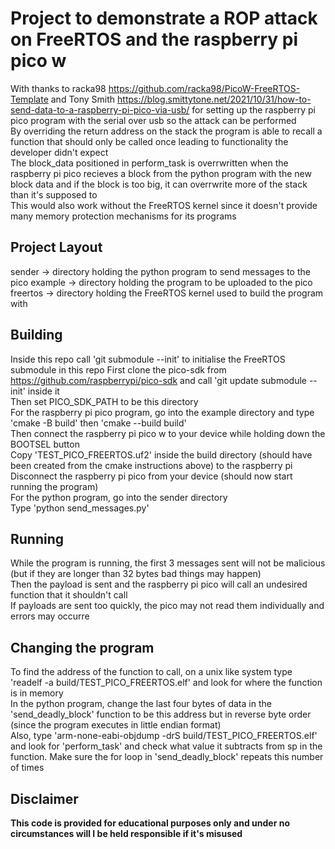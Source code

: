 # Project to demonstrate a ROP attack on FreeRTOS and the raspberry pi pico w

With thanks to racka98 https://github.com/racka98/PicoW-FreeRTOS-Template and Tony Smith https://blog.smittytone.net/2021/10/31/how-to-send-data-to-a-raspberry-pi-pico-via-usb/ for setting up the raspberry pi pico program with the serial over usb so the attack can be performed  
By overriding the return address on the stack the program is able to recall a function that should only be called once leading to functionality the developer didn't expect  
The block_data positioned in perform_task is overrwritten when the raspberry pi pico recieves a block from the python program with the new block data and if the block is too big, it can overrwrite more of the stack than it's supposed to  
This would also work without the FreeRTOS kernel since it doesn't provide many memory protection mechanisms for its programs  

## Project Layout
sender -> directory holding the python program to send messages to the pico
example -> directory holding the program to be uploaded to the pico
freertos -> directory holding the FreeRTOS kernel used to build the program with

## Building
Inside this repo call 'git submodule --init' to initialise the FreeRTOS submodule in this repo
First clone the pico-sdk from https://github.com/raspberrypi/pico-sdk and call 'git update submodule --init' inside it  
Then set PICO_SDK_PATH to be this directory  
For the raspberry pi pico program, go into the example directory and type 'cmake -B build' then 'cmake --build build'  
Then connect the raspberry pi pico w to your device while holding down the BOOTSEL button  
Copy 'TEST_PICO_FREERTOS.uf2' inside the build directory (should have been created from the cmake instructions above) to the raspberry pi  
Disconnect the raspberry pi pico from your device (should now start running the program)  
For the python program, go into the sender directory  
Type 'python send_messages.py'  

## Running
While the program is running, the first 3 messages sent will not be malicious (but if they are longer than 32 bytes bad things may happen)  
Then the payload is sent and the raspberry pi pico will call an undesired function that it shouldn't call  
If payloads are sent too quickly, the pico may not read them individually and errors may occurre  

## Changing the program
To find the address of the function to call, on a unix like system type 'readelf -a build/TEST_PICO_FREERTOS.elf' and look for where the function is in memory  
In the python program, change the last four bytes of data in the 'send_deadly_block' function to be this address but in reverse byte order (since the program executes in little endian format)  
Also, type 'arm-none-eabi-objdump -drS build/TEST_PICO_FREERTOS.elf' and look for 'perform_task' and check what value it subtracts from sp in the function. Make sure the for loop in 'send_deadly_block' repeats this number of times  

## Disclaimer
**This code is provided for educational purposes only and under no circumstances will I be held responsible if it's misused**
